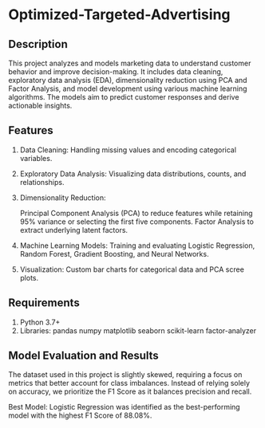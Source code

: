 # Optimized-Targeted-Advertising

## Description
This project analyzes and models marketing data to understand customer behavior and improve decision-making. It includes data cleaning, exploratory data analysis (EDA), dimensionality reduction using PCA and Factor Analysis, and model development using various machine learning algorithms. The models aim to predict customer responses and derive actionable insights.

## Features
1) Data Cleaning: Handling missing values and encoding categorical variables.
2) Exploratory Data Analysis: Visualizing data distributions, counts, and relationships.
3) Dimensionality Reduction:

    Principal Component Analysis (PCA) to reduce features while retaining 95% variance or selecting the first five components.
    Factor Analysis to extract underlying latent factors.

4) Machine Learning Models: Training and evaluating Logistic Regression, Random Forest, Gradient Boosting, and Neural Networks.
5) Visualization: Custom bar charts for categorical data and PCA scree plots.

## Requirements 
1) Python 3.7+
2) Libraries:
    pandas
    numpy
    matplotlib
    seaborn
    scikit-learn
    factor-analyzer

## Model Evaluation and Results

The dataset used in this project is slightly skewed, requiring a focus on metrics that better account for class imbalances. Instead of relying solely on accuracy, we prioritize the F1 Score as it balances precision and recall.

Best Model: 
Logistic Regression was identified as the best-performing model with the highest F1 Score of 88.08%.
